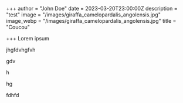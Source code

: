 +++
author = "John Doe"
date = 2023-03-20T23:00:00Z
description = "test"
image = "/images/giraffa_camelopardalis_angolensis.jpg"
image_webp = "/images/giraffa_camelopardalis_angolensis.jpg"
title = "Coucou"

+++
Lorem ipsum

jhgfdvhgfvh

gdv

h

hg

fdhfd